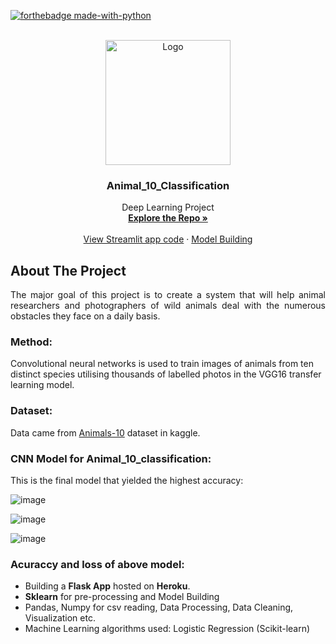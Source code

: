 <div id="top"></div>

[![forthebadge made-with-python](http://ForTheBadge.com/images/badges/made-with-python.svg)](https://www.python.org/)
<!-- PROJECT LOGO -->
<br />
<div align="center">
  <a href="https://github.com/Sanjay9783">
    <img src="https://user-images.githubusercontent.com/109721928/205478946-3aeb63ff-27ff-4bea-9c04-77c2658dd42b.JPG" alt="Logo" width="200" height="200"/> 
  </a>
  
  <h3 align="center">Animal_10_Classification</h3>

  <p align="center">
    Deep Learning Project
    <br />
    <a href="https://github.com/Sanjay9783/Animal_10_Classification"><strong>Explore the Repo »</strong></a>
    <br />
    <br />
    <a href="https://github.com/Sanjay9783/Animal_10_Classification/blob/main/app.py">View Streamlit app code</a>
    ·
    <a href="https://github.com/Sanjay9783/Animal_10_Classification/blob/main/model.ipynb"> Model Building</a>
  </p>
</div>

<!-- ABOUT THE PROJECT -->
## About The Project
<p align="justify">The major goal of this project is to create a system that will help animal researchers and photographers of wild animals deal with the numerous obstacles they face on a daily basis.</p>

### Method:

Convolutional neural networks is used to train images of animals from ten distinct species utilising thousands of labelled photos in the VGG16 transfer learning model.

### Dataset:

Data came from [Animals-10](https://www.kaggle.com/datasets/alessiocorrado99/animals10) dataset in kaggle.

### CNN Model for Animal_10_classification:

This is the final model that yielded the highest accuracy: 

![image](https://user-images.githubusercontent.com/109721928/205480317-0610fcfb-fac3-40db-bb86-39cf2f6a1b12.JPG)

![image](https://user-images.githubusercontent.com/109721928/205480339-dcff7300-a3ad-4590-8349-560a2f18025c.JPG)

![image](https://user-images.githubusercontent.com/109721928/205480359-c56b70d7-a3f8-480e-88b1-ba2190d10cc8.JPG)

### Acuraccy and loss of above model:

* Building a **Flask App** hosted on **Heroku**.
* **Sklearn** for pre-processing and Model Building
* Pandas, Numpy for csv reading, Data Processing, Data Cleaning, Visualization etc.
* Machine Learning algorithms used: Logistic Regression (Scikit-learn)
